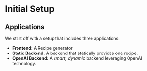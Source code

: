 # Initial Setup

## Applications

We start off with a setup that includes three applications:

- **Frontend:** A Recipe generator
- **Static Backend:** A backend that statically provides one recipe.
- **OpenAI Backend:** A _smart, dynamic_ backend leveraging OpenAI technology.

